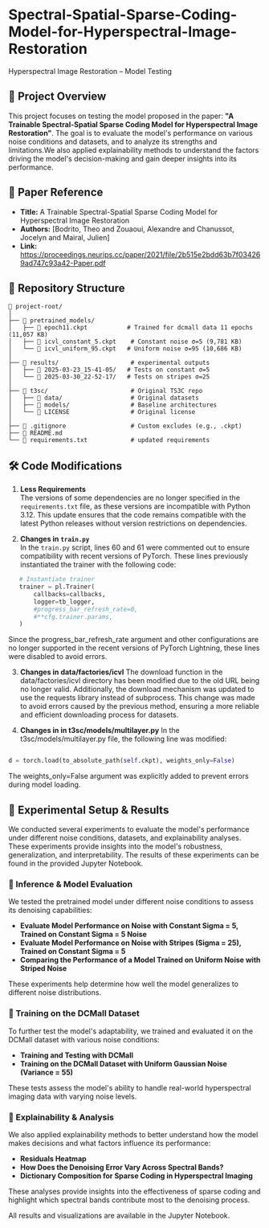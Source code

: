# Spectral-Spatial-Sparse-Coding-Model-for-Hyperspectral-Image-Restoration

 Hyperspectral Image Restoration – Model Testing

## 📌 Project Overview
This project focuses on testing the model proposed in the paper: **"A Trainable Spectral-Spatial Sparse Coding Model for Hyperspectral Image Restoration"**. The goal is to evaluate the model's performance on various noise conditions and datasets, and to analyze its strengths and limitations.We also applied explainability methods to understand the factors driving the model's decision-making and gain deeper insights into its performance.

## 📖 Paper Reference
- **Title:** A Trainable Spectral-Spatial Sparse Coding Model for Hyperspectral Image Restoration  
- **Authors:** [Bodrito, Theo and Zouaoui, Alexandre and Chanussot, Jocelyn and Mairal, Julien]  
- **Link:** https://proceedings.neurips.cc/paper/2021/file/2b515e2bdd63b7f034269ad747c93a42-Paper.pdf  

## 📁 Repository Structure
```
📂 project-root/
│
├── 📂 pretrained_models/          
│   ├── 📄 epoch11.ckpt           # Trained for dcmall data 11 epochs (11,057 KB)
│   ├── 📄 icvl_constant_5.ckpt    # Constant noise σ=5 (9,781 KB)
│   └── 📄 icvl_uniform_95.ckpt   # Uniform noise σ=95 (10,686 KB)
│
├── 📂 results/                    # experimental outputs
│   ├── 📂 2025-03-23_15-41-05/   # Tests on constant σ=5
│   └── 📂 2025-03-30_22-52-17/   # Tests on stripes σ=25
│
├── 📂 t3sc/                       # Original TS3C repo 
│   ├── 📂 data/                   # Original datasets
│   ├── 📂 models/                 # Baseline architectures
│   └── 📜 LICENSE                 # Original license
│
├── 📜 .gitignore                  # Custom excludes (e.g., .ckpt)
├── 📜 README.md                   
└── 📜 requirements.txt            # updated requirements
```
## 🛠️ Code Modifications
1) **Less Requirements**  
   The versions of some dependencies are no longer specified in the `requirements.txt` file, as these versions are incompatible with Python 3.12. This update ensures that the code remains compatible with the latest Python releases without version restrictions on dependencies.

2) **Changes in `train.py`**  
   In the `train.py` script, lines 60 and 61 were commented out to ensure compatibility with recent versions of PyTorch. These lines previously instantiated the trainer with the following code:
```python
   # Instantiate trainer
   trainer = pl.Trainer(
       callbacks=callbacks,
       logger=tb_logger,
       #progress_bar_refresh_rate=0,
       #**cfg.trainer.params,
   )
```

Since the progress_bar_refresh_rate argument and other configurations are no longer supported in the recent versions of PyTorch Lightning, these lines were disabled to avoid errors.

3) **Changes in data/factories/icvl**
The download function in the data/factories/icvl directory has been modified due to the old URL being no longer valid. Additionally, the download mechanism was updated to use the requests library instead of subprocess. This change was made to avoid errors caused by the previous method, ensuring a more reliable and efficient downloading process for datasets.

4) **Changes in in t3sc/models/multilayer.py**
In the t3sc/models/multilayer.py file, the following line was modified:

```python

d = torch.load(to_absolute_path(self.ckpt), weights_only=False)
```
The weights_only=False argument was explicitly added to prevent errors during model loading.



## 🔬 Experimental Setup & Results

We conducted several experiments to evaluate the model's performance under different noise conditions, datasets, and explainability analyses. These experiments provide insights into the model's robustness, generalization, and interpretability. The results of these experiments can be found in the provided Jupyter Notebook.

### 📌 Inference & Model Evaluation  
We tested the pretrained model under different noise conditions to assess its denoising capabilities:  
- **Evaluate Model Performance on Noise with Constant Sigma = 5, Trained on Constant Sigma = 5 Noise**  
- **Evaluate Model Performance on Noise with Stripes (Sigma = 25), Trained on Constant Sigma = 5**  
- **Comparing the Performance of a Model Trained on Uniform Noise with Striped Noise**  

These experiments help determine how well the model generalizes to different noise distributions.

### 📌 Training on the DCMall Dataset  
To further test the model's adaptability, we trained and evaluated it on the DCMall dataset with various noise conditions:  
- **Training and Testing with DCMall**  
- **Training on the DCMall Dataset with Uniform Gaussian Noise (Variance = 55)**  

These tests assess the model's ability to handle real-world hyperspectral imaging data with varying noise levels.

### 📌 Explainability & Analysis  
We also applied explainability methods to better understand how the model makes decisions and what factors influence its performance:  
- **Residuals Heatmap**  
- **How Does the Denoising Error Vary Across Spectral Bands?**  
- **Dictionary Composition for Sparse Coding in Hyperspectral Imaging**  

These analyses provide insights into the effectiveness of sparse coding and highlight which spectral bands contribute most to the denoising process.

All results and visualizations are available in the Jupyter Notebook.

